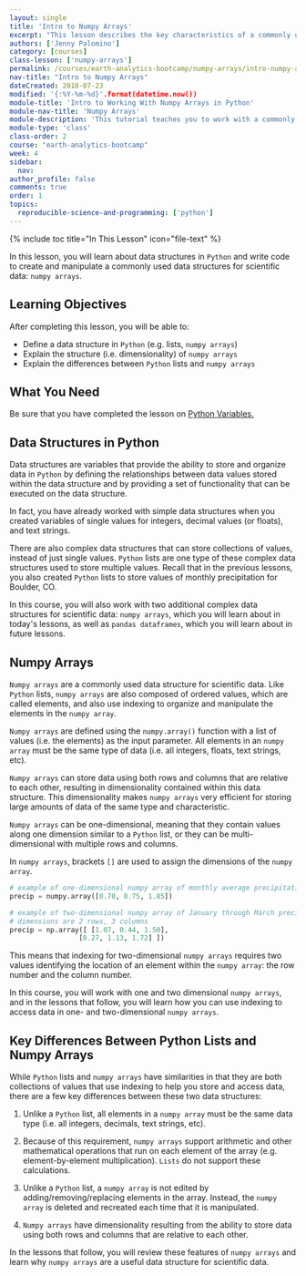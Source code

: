 ```yaml
---
layout: single
title: 'Intro to Numpy Arrays'
excerpt: "This lesson describes the key characteristics of a commonly used data structure in Python for scientific data: numpy arrays."
authors: ['Jenny Palomino']
category: [courses]
class-lesson: ['numpy-arrays']
permalink: /courses/earth-analytics-bootcamp/numpy-arrays/intro-numpy-arrays/
nav-title: "Intro to Numpy Arrays"
dateCreated: 2018-07-23
modified: '{:%Y-%m-%d}'.format(datetime.now())
module-title: 'Intro to Working With Numpy Arrays in Python'
module-nav-title: 'Numpy Arrays'
module-description: 'This tutorial teaches you to work with a commonly used data structure in Python for scientific data: numpy arrays.'
module-type: 'class'
class-order: 2
course: "earth-analytics-bootcamp"
week: 4
sidebar:
  nav:
author_profile: false
comments: true
order: 1
topics:
  reproducible-science-and-programming: ['python']
---
```

{% include toc title="In This Lesson" icon="file-text" %}

In this lesson, you will learn about data structures in `Python` and write code to create and manipulate a commonly used data structures for scientific data: `numpy arrays`.

<div class='notice--success' markdown="1">

## <i class="fa fa-graduation-cap" aria-hidden="true"></i> Learning Objectives

After completing this lesson, you will be able to:

* Define a data structure in `Python` (e.g. lists, `numpy arrays`)
* Explain the structure (i.e. dimensionality) of `numpy arrays`
* Explain the differences between `Python` lists and `numpy arrays`


## <i class="fa fa-check-square-o fa-2" aria-hidden="true"></i> What You Need

Be sure that you have completed the lesson on <a href="{{ site.url }}/courses/earth-analytics-bootcamp/python-variables-lists/variables/">Python Variables.</a> 

 </div>


## Data Structures in Python

Data structures are variables that provide the ability to store and organize data in `Python` by defining the relationships between data values stored within the data structure and by providing a set of functionality that can be executed on the data structure. 

In fact, you have already worked with simple data structures when you created variables of single values for integers, decimal values (or floats), and text strings. 

There are also complex data structures that can store collections of values, instead of just single values. `Python` lists are one type of these complex data structures used to store multiple values. Recall that in the previous lessons, you also created `Python` lists to store values of monthly precipitation for Boulder, CO. 

In this course, you will also work with two additional complex data structures for scientific data: `numpy arrays`, which you will learn about in today's lessons, as well as `pandas dataframes`, which you will learn about in future lessons.


## Numpy Arrays

`Numpy arrays` are a commonly used data structure for scientific data. Like `Python` lists, `numpy arrays` are also composed of ordered values, which are called elements, and also use indexing to organize and manipulate the elements in the `numpy array`. 

`Numpy arrays` are defined using the `numpy.array()` function with a list of values (i.e. the elements) as the input parameter. All elements in an `numpy array` must be the same type of data (i.e. all integers, floats, text strings, etc).

`Numpy arrays` can store data using both rows and columns that are relative to each other, resulting in dimensionality contained within this data structure. This dimensionality makes `numpy arrays` very efficient for storing large amounts of data of the same type and characteristic.

`Numpy arrays` can be one-dimensional, meaning that they contain values along one dimension similar to a `Python` list, or they can be multi-dimensional with multiple rows and columns. 

In `numpy arrays`, brackets `[]` are used to assign the dimensions of the `numpy array`. 

```python
# example of one-dimensional numpy array of monthly average precipitation for January through March in Boulder, CO
precip = numpy.array([0.70, 0.75, 1.85])
```

```python
# example of two-dimensional numpy array of January through March precipitation in Boulder, CO for two years: 2002 and 2013
# dimensions are 2 rows, 3 columns
precip = np.array([ [1.07, 0.44, 1.50], 
                 [0.27, 1.13, 1.72] ])
```

This means that indexing for two-dimensional `numpy arrays` requires two values identifying the location of an element within the `numpy array`: the row number and the column number. 

In this course, you will work with one and two dimensional `numpy arrays`, and in the lessons that follow, you will learn how you can use indexing to access data in one- and two-dimensional `numpy arrays`.  


## Key Differences Between Python Lists and Numpy Arrays

While `Python` lists and `numpy arrays` have similarities in that they are both collections of values that use indexing to help you store and access data, there are a few key differences between these two data structures:

1. Unlike a `Python` list, all elements in a `numpy array` must be the same data type (i.e. all integers, decimals, text strings, etc).

2. Because of this requirement, `numpy arrays` support arithmetic and other mathematical operations that run on each element of the array (e.g. element-by-element multiplication). `Lists` do not support these calculations.

3. Unlike a `Python` list, a `numpy array` is not edited by adding/removing/replacing elements in the array. Instead, the `numpy array` is deleted and recreated each time that it is manipulated.

4. `Numpy arrays` have dimensionality resulting from the ability to store data using both rows and columns that are relative to each other.

In the lessons that follow, you will review these features of `numpy arrays` and learn why `numpy arrays` are a useful data structure for scientific data. 
